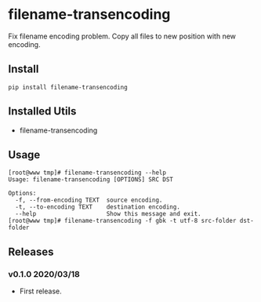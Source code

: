 # filename-transencoding

Fix filename encoding problem. Copy all files to new position with new encoding.

## Install

```shell
pip install filename-transencoding
```

## Installed Utils

- filename-transencoding

## Usage

```shell
[root@www tmp]# filename-transencoding --help
Usage: filename-transencoding [OPTIONS] SRC DST

Options:
  -f, --from-encoding TEXT  source encoding.
  -t, --to-encoding TEXT    destination encoding.
  --help                    Show this message and exit.
[root@www tmp]# filename-transencoding -f gbk -t utf-8 src-folder dst-folder

```

## Releases

### v0.1.0 2020/03/18

- First release.
